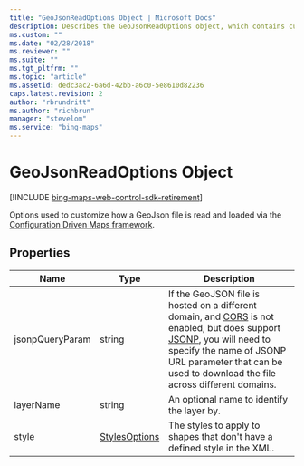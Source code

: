 ```yaml
---
title: "GeoJsonReadOptions Object | Microsoft Docs"
description: Describes the GeoJsonReadOptions object, which contains customization options for reading and loading a GeoJson file, and lists its properties.
ms.custom: ""
ms.date: "02/28/2018"
ms.reviewer: ""
ms.suite: ""
ms.tgt_pltfrm: ""
ms.topic: "article"
ms.assetid: dedc3ac2-6a6d-42bb-a6c0-5e8610d82236
caps.latest.revision: 2
author: "rbrundritt"
ms.author: "richbrun"
manager: "stevelom"
ms.service: "bing-maps"
---
```


# GeoJsonReadOptions Object

[!INCLUDE [bing-maps-web-control-sdk-retirement](../../../includes/bing-maps-web-control-sdk-retirement.md)]

Options used to customize how a GeoJson file is read and loaded via the [Configuration Driven Maps framework](../../map-control-concepts/configuration-driven-maps-framework/index.md).

## Properties

| Name        | Type      | Description                    |
|-----------------|---------------|------------------------|
| jsonpQueryParam | string        | If the GeoJSON file is hosted on a different domain, and [CORS](https://en.wikipedia.org/wiki/Cross-origin_resource_sharing) is not enabled, but does support [JSONP](https://en.wikipedia.org/wiki/JSONP), you will need to specify the name of JSONP URL parameter that can be used to download the file across different domains. |
| layerName       | string        | An optional name to identify the layer by.   |
| style           | [StylesOptions](../../map-control-api/stylesoptions-object.md) | The styles to apply to shapes that don't have a defined style in the XML.  |